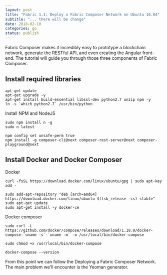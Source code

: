 ```yaml
---
layout: post
title: "Fabric 1.1: Deploy a Fabric Composer Network on Ubuntu 16.04"
subtitle: "... there will be change"
date: 2018-02-10
categories: go
status: publish
---
```


Fabric Composer makes it incredibly easy to prototype a blockchain network, generate the RESTful API, and even creating the Angular front-end. The tutorial will guide you through those three components of Fabric Composer.


## Install required libraries
```
apt-get update
apt-get upgrade -y
apt-get install build-essential libssl-dev python2.7 unzip npm -y
ln -s `which python2.7` /usr/bin/python
```
Install NPM and NodeJS

```
sudo npm install n -g
sudo n latest
```

```
npm config set unsafe-perm true
npm install -g composer-cli@next composer-rest-server@next composer-playground@next
```

## Install Docker and Docker Composer
Docker 
```
curl -fsSL https://download.docker.com/linux/ubuntu/gpg | sudo apt-key add -

sudo add-apt-repository "deb [arch=amd64] https://download.docker.com/linux/ubuntu $(lsb_release -cs) stable"
sudo apt-get update
sudo apt-get install -y docker-ce
```

Docker composer 
```
sudo curl -L https://github.com/docker/compose/releases/download/1.18.0/docker-compose-`uname -s`-`uname -m` -o /usr/local/bin/docker-compose

sudo chmod +x /usr/local/bin/docker-compose

docker-compose --version
```


From this point we can follow the Deploying a Fabric Composer Network. 
The main problem we'll encounter is the Yeoman generator. 